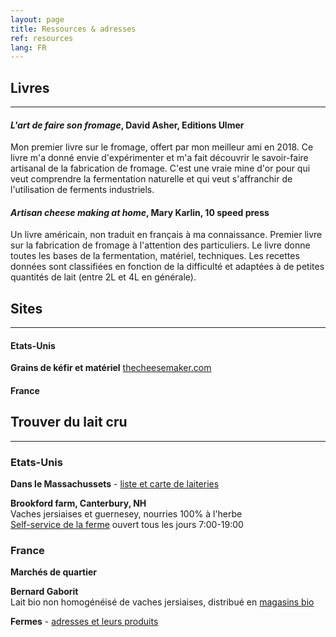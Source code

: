 ```yaml
---
layout: page
title: Ressources & adresses
ref: resources
lang: FR
---
```


## Livres
---

#### *L'art de faire son fromage*, David Asher, Editions Ulmer

Mon premier livre sur le fromage, offert par mon meilleur ami en 2018. Ce livre m'a donné envie d'expérimenter et m'a fait découvrir le savoir-faire artisanal de la fabrication de fromage. C'est une vraie mine d'or pour qui veut comprendre la fermentation naturelle et qui veut s'affranchir de l'utilisation de ferments industriels.

#### *Artisan cheese making at home*, Mary Karlin, 10 speed press

Un livre américain, non traduit en français à ma connaissance. Premier livre sur la fabrication de fromage à l'attention des particuliers. Le livre donne toutes les bases de la fermentation, matériel, techniques. Les recettes données sont classifiées en fonction de la difficulté et adaptées à de petites quantités de lait (entre 2L et 4L en générale).

## Sites
---

#### Etats-Unis
**Grains de kéfir et matériel**
[thecheesemaker.com](https://www.thecheesemaker.com/)

#### France



## Trouver du lait cru
---

### Etats-Unis

**Dans le Massachussets** - 
[liste et carte de laiteries](https://www.nofamass.org/raw-milk)

**Brookford farm, Canterbury, NH**
<span style="line-height:10px;"><br></span> 
Vaches jersiaises et guernesey, nourries 100% à l'herbe
<span style="line-height:10px;"><br></span> 
[Self-service de la ferme](http://www.brookfordfarm.com/farm-store) ouvert tous les jours 7:00-19:00

### France

**Marchés de quartier**

**Bernard Gaborit**
<span style="line-height:10px;"><br></span> 
Lait bio non homogénéisé de vaches jersiaises, distribué en [magasins bio](https://www.bernardgaborit.fr/ou-nous-trouver/les-magasins-distributeurs)

**Fermes** - [adresses et leurs produits](https://www.bienvenue-a-la-ferme.com/)
